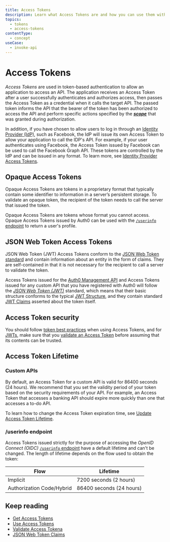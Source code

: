 ```yaml
---
title: Access Tokens
description: Learn what Access Tokens are and how you can use them with Auth0.
topics:
  - tokens
  - access-tokens
contentType:
  - concept
useCase:
  - invoke-api
---
```

# Access Tokens

<dfn data-key="access-token">Access Tokens</dfn> are used in token-based authentication to allow an application to access an API. The application receives an Access Token after a user successfully authenticates and authorizes access, then passes the Access Token as a credential when it calls the target API. The passed token informs the API that the bearer of the token has been authorized to access the API and perform specific actions specified by the <dfn data-key="scope">[**scope**](/scopes)</dfn> that was granted during authorization.

In addition, if you have chosen to allow users to log in through an [Identity Provider (IdP)](/identityproviders), such as Facebook, the IdP will issue its own Access Token to allow your application to call the IDP's API. For example, if your user authenticates using Facebook, the Access Token issued by Facebook can be used to call the Facebook Graph API. These tokens are controlled by the IdP and can be issued in any format. To learn more, see [Identity Provider Access Tokens](/tokens/concepts/idp-access-tokens). 

## Opaque Access Tokens

Opaque Access Tokens are tokens in a proprietary format that typically contain some identifier to information in a server’s persistent storage. To validate an opaque token, the recipient of the token needs to call the server that issued the token.

Opaque Access Tokens are tokens whose format you cannot access. Opaque Access Tokens issued by Auth0 can be used with the [`/userinfo` endpoint](/api/authentication#get-user-info) to return a user's profile. 

## JSON Web Token Access Tokens

JSON Web Token (JWT) Access Tokens conform to the [JSON Web Token standard](https://tools.ietf.org/html/rfc7519) and contain information about an entity in the form of claims. They are self-contained in that it is not necessary for the recipient to call a server to validate the token.

Access Tokens issued for the [Auth0 Management API](/api/info) and Access Tokens issued for any custom API that you have registered with Auth0 will follow the <dfn data-key="json-web-token">[JSON Web Token (JWT)](/tokens/concepts/jwts)</dfn> standard, which means that their basic structure conforms to the typical [JWT Structure](/tokens/reference/jwt-structure), and they contain standard [JWT Claims](/tokens/concepts/jwt-claims) asserted about the token itself.

## Access Token security

You should follow [token best practices](/best-practices/token-best-practices) when using Access Tokens, and for [JWTs](/tokens/concepts/jwts#security), make sure that you [validate an Access Token](/tokens/guides/validate-access-token) before assuming that its contents can be trusted.

## Access Token Lifetime

### Custom APIs

By default, an Access Token for a custom API is valid for 86400 seconds (24 hours). We recommend that you set the validity period of your token based on the security requirements of your API. For example, an Access Token that accesses a banking API should expire more quickly than one that accesses a to-do API.  

To learn how to change the Access Token expiration time, see [Update Access Token Lifetime](/dashboard/guides/apis/update-token-lifetime).

### /userinfo endpoint

Access Tokens issued strictly for the purpose of accessing the <dfn data-key="openid">OpenID Connect (OIDC)</dfn> [`/userinfo` endpoint](/api/authentication#get-user-info) have a default lifetime and can't be changed. The length of lifetime depends on the flow used to obtain the token:

| Flow | Lifetime |
| ---- | -------- |
| Implicit | 7200 seconds (2 hours) |
| Authorization Code/Hybrid | 86400 seconds (24 hours) |

## Keep reading

* [Get Access Tokens](/tokens/guides/access-token/get-access-tokens)
* [Use Access Tokens](/tokens/guides/access-token/use-access-tokens)
* [Validate Access Tokena](/tokens/guides/access-token/validate-access-token)
* [JSON Web Token Claims](/tokens/concepts/jwt-claims)
